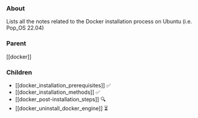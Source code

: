 ### About
Lists all the notes related to the Docker installation process on Ubuntu (i.e. Pop_OS 22.04)

### Parent
[[docker]]

### Children
- [[docker_installation_prerequisites]] ✅
- [[docker_installation_methods]] ✅
- [[docker_post-installation_steps]] 🔍
- [[docker_uninstall_docker_engine]] ⏳